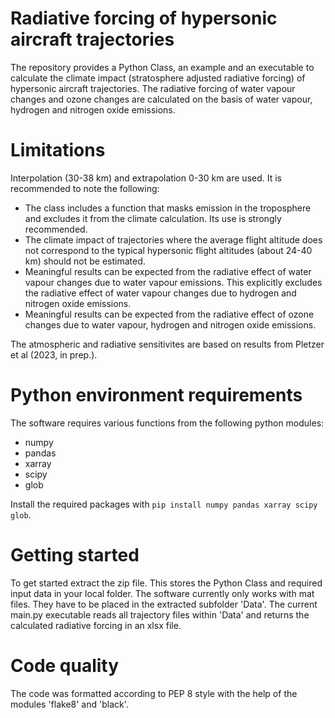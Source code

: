 # Radiative forcing of hypersonic aircraft trajectories
The repository provides a Python Class, an example and an executable to calculate the climate impact (stratosphere adjusted radiative forcing) of hypersonic aircraft trajectories. The radiative forcing of water vapour changes and ozone changes are calculated on the basis of water vapour, hydrogen and nitrogen oxide emissions. 

# Limitations
Interpolation (30-38 km) and extrapolation 0-30 km are used. It is recommended to note the following:
- The class includes a function that masks emission in the troposphere and excludes it from the climate calculation. Its use is strongly recommended.
- The climate impact of trajectories where the average flight altitude does not correspond to the typical hypersonic flight altitudes (about 24-40 km) should not be estimated.
- Meaningful results can be expected from the radiative effect of water vapour changes due to water vapour emissions. This explicitly excludes the radiative effect of water vapour changes due to hydrogen and nitrogen oxide emissions.
- Meaningful results can be expected from the radiative effect of ozone changes due to water vapour, hydrogen and nitrogen oxide emissions.

The atmospheric and radiative sensitivites are based on results from Pletzer et al (2023, in prep.).

# Python environment requirements
The software requires various functions from the following python modules:

- numpy
- pandas
- xarray
- scipy
- glob

Install the required packages with `pip install numpy pandas xarray scipy glob`.

# Getting started
To get started extract the zip file. This stores the Python Class and required input data in your local folder. The software currently only works with mat files. They have to be placed in the extracted subfolder 'Data'. The current main.py executable reads all trajectory files within 'Data' and returns the calculated radiative forcing in an xlsx file.

# Code quality
The code was formatted according to PEP 8 style with the help of the modules 'flake8' and 'black'.
